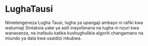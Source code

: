 # LughaTausi

Nimetengeneza Lugha Tausi, lugha ya upangaji ambayo ni rafiki kwa watumiaji  Sintaksia yake ya asili inayofanana na lugha ni nzuri kwa wanaoanza, na inafaulu katika kushughulikia algoriti changamano na miundo ya data kwa usaidizi mkubwa.
